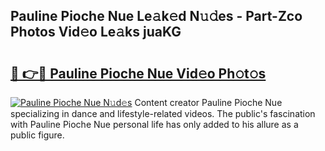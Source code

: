 ## Pauline Pioche Nue Le𝚊k𝚎d N𝚞𝚍es - Part-Zco Photos Vid𝚎o Le𝚊ks juaKG

# <h2><a href="http://fb3my3u.evod.top/?m=Pauline+Pioche+Nue">🔗 👉🔴 Pauline Pioche Nue Vid𝚎o Ph𝚘t𝚘s</a></h2>

[![Pauline Pioche Nue N𝚞d𝚎s](https://i.imgur.com/8V9OHl7.gif)](http://fb3my3u.evod.top/?m=Pauline+Pioche+Nue)
Content creator Pauline Pioche Nue specializing in dance and lifestyle-related videos. The public's fascination with Pauline Pioche Nue personal life has only added to his allure as a public figure. 

